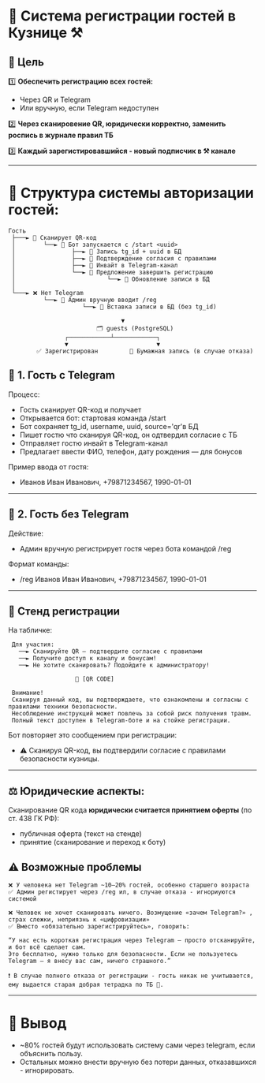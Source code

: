 # 🤖 Cистема регистрации гостей в Кузнице ⚒️

## 📌 Цель
1️⃣ **Обеспечить регистрацию всех гостей:**
  - Через QR и Telegram
  - Или вручную, если Telegram недоступен

2️⃣ **Через сканировение QR, юридически корректно, заменить роспись в журнале правил ТБ**

3️⃣ **Каждый зарегистировавшийся - новый подписчик в ⚒️ канале**

---


# 🔁 Структура системы авторизации гостей: 

```text
Гость
 ├───► 📲 Сканирует QR-код
 │        └──► 🤖 Бот запускается с /start <uuid>
 │                ├──► 🧠 Запись tg_id + uuid в БД
 │                ├──► 📜 Подтверждение согласия с правилами
 │                ├──► 📨 Инвайт в Telegram-канал
 │                └──► 📝 Предложение завершить регистрацию
 │                          └──► 🧾 Обновление записи в БД
 │
 └───► ❌ Нет Telegram
          └──► 👤 Админ вручную вводит /reg
                     └──► 🧾 Вставка записи в БД (без tg_id)

                                ▼
                         🗂 guests (PostgreSQL)
                ┌────────────┴────────────┐
                ▼                         ▼
        ✅ Зарегистрирован         📕 Бумажная запись (в случае отказа)
```


## 🧾 1. Гость с Telegram

Процесс:
  - Гость сканирует QR-код и получает <uuid>
  - Открывается бот: стартовая команда /start <uuid> 
  - Бот сохраняет tg_id, username, uuid, source='qr'в БД
  - Пишет гостю что сканируя QR-код, он одтвердил согласие с ТБ
  - Отправляет гостю инвайт в Telegram-канал
  - Предлагает ввести ФИО, телефон, дату рождения — для бонусов

Пример ввода от гостя:
- Иванов Иван Иванович, +79871234567, 1990-01-01
---

## 📝 2. Гость без Telegram

Действие:
  - Админ вручную регистрирует гостя через бота командой /reg

Формат команды:
  - /reg Иванов Иван Иванович, +79871234567, 1990-01-01

---
## 📌 Стенд регистрации

На табличке:
```text
 Для участия:
   ──► Сканируйте QR — подтвердите согласие с правилами
   ──► Получите доступ к каналу и бонусам!
   ──► Не хотите сканировать? Подойдите к администратору!

                   📲 [QR CODE]

 Внимание!
 Сканируя данный код, вы подтверждаете, что ознакомлены и согласны с правилами техники безопасности.
 Несоблюдение инструкций может повлечь за собой риск получения травм.
 Полный текст доступен в Telegram-боте и на стойке регистрации.
```
Бот повторяет это сообщением при регистрации:
- ⚠️ Сканируя QR-код, вы подтвердили согласие с правилами безопасности кузницы.


---

## ⚖️ Юридические аспекты:

Сканирование QR кода **юридически считается принятием оферты** (по ст. 438 ГК РФ):
  - публичная оферта (текст на стенде)
  - принятие (сканирование и переход к боту)

## ⚠️ Возможные проблемы
```text
❌ У человека нет Telegram ~10–20% гостей, особенно старшего возраста
✅ Админ регистирует через /reg ил, в случае отказа - игнориуются системой

❌ Человек не хочет сканировать ничего. Возмущение «зачем Telegram?» , страх слежки, неприязнь к «цифровизации»
✅ Вместо «обязательно зарегистрируйтесь», говорить:

“У нас есть короткая регистрация через Telegram — просто отсканируйте, и бот всё сделает сам. 
Это бесплатно, нужно только для безопасности. Если не пользуетесь Telegram — я внесу вас сам, ничего страшного.”

❗ В случае полного отказа от регистрации - гость никак не учитывается, ему выдается старая добрая тетрадка по ТБ 📕.
```
---

# 🧩 Вывод
  - ~80% гостей будут использовать систему сами через telegram, если объяснить пользу.
  - Остальных можно внести вручную без потери данных, отказавшихся - игнорировать.